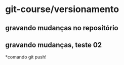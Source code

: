 # git-course/versionamento

## gravando mudanças no repositório 

## gravando mudanças, teste 02

*comando git push!


